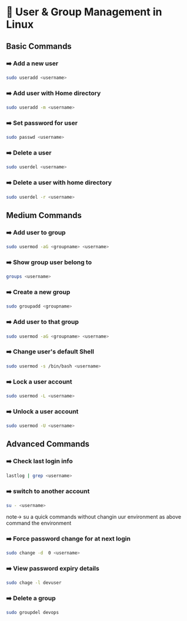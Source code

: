 # 👤 User & Group Management in Linux

## Basic Commands

### ➡️ Add a new user
```bash
sudo useradd <username>
```


### ➡️ Add user with Home directory
```bash
sudo useradd -m <username>
```


### ➡️ Set password for user
```bash
sudo passwd <username>
```


### ➡️ Delete a user
```bash
sudo userdel <username>
```


### ➡️ Delete a user with home directory
```bash
sudo userdel -r <username>
```

## Medium Commands

### ➡️ Add user to group
```bash
sudo usermod -aG <groupname> <username>
```


### ➡️ Show group user belong to
```bash
groups <username>
```


### ➡️ Create a new group
```bash
sudo groupadd <groupname>
```


### ➡️ Add user to that group
```bash
sudo usermod -aG <groupname> <username>
```


### ➡️ Change user's default Shell
```bash
sudo usermod -s /bin/bash <username>
```


### ➡️ Lock a user account
```bash
sudo usermod -L <username>
```


### ➡️ Unlock a user account
```bash
sudo usermod -U <username>
```

## Advanced Commands

### ➡️ Check last login info
```bash
lastlog | grep <username>
```


### ➡️ switch to another account
```bash
su - <username>
```
note-> su <username> a quick commands without changin uur environment as above command the environment


### ➡️ Force password change for at next login
```bash
sudo change -d  0 <username>
```


### ➡️ View password expiry details
```bash
sudo chage -l devuser
```


### ➡️ Delete a group
```bash
sudo groupdel devops
```
